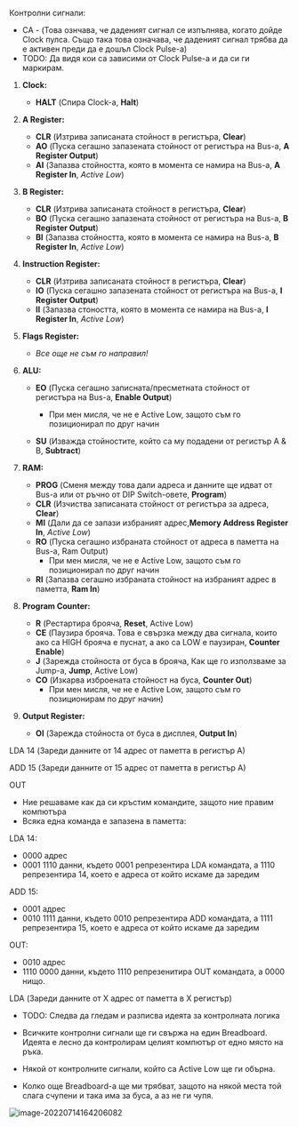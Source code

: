 Контролни сигнали:



- CA - (Това ознчава, че даденият сигнал се изпълнява, когато дойде Clock пулса. Също така това означава, че даденият сигнал трябва да е активен преди да е дошъл Clock Pulse-a)
- TODO: Да видя кои са зависими от Clock Pulse-a и да си ги маркирам.



1. **Clock:**
   - **HALT** (Спира Clock-a, **Halt**)

2. **A Register:**
   - **CLR** (Изтрива записаната стойност в регистъра, **Clear**)
   - **AO** (Пуска сегашно запазената стойност от регистъра на Bus-a, **A Register Output**)
   - **AI** (Запазва стойността, която в момента се намира на Bus-a, **A Register In**, *Active Low*)
3. **B Register:**
   - **CLR** (Изтрива записаната стойност в регистъра, **Clear**)
   - **BO** (Пуска сегашно запазената стойност от регистъра на Bus-a, **B Register Output**)
   - **BI** (Запазва стойността, която в момента се намира на Bus-a, **B Register In**, *Active Low*)
4. **Instruction Register:**
   - **CLR** (Изтрива записаната стойност в регистъра, **Clear**)
   - **IO** (Пуска сегашно запазената стойност от регистъра на Bus-a, **I Register Output**)
   - **II** (Запазва стоността, която в момента се намира на Bus-a, **I Register In**, *Active Low*)

5. **Flags Register:**
   - *Все още не съм го направил!*

6. **ALU:**

   - **EO** (Пуска сегашно записната/пресметната стойност от регистъра на Bus-a, **Enable Output**)
     - При мен мисля, че не е Active Low, защото съм го позиционирал по друг начин

   - **SU** (Изважда стойностите, който са му подадени от регистър A & B, **Subtract**)

7. **RAM:**
   - **PROG** (Сменя между това дали адреса и данните ще идват от Bus-a или от ръчно от DIP Switch-овете, **Program**)
   - **CLR** (Изчиства записаната стойност от регистъра за адреса, **Clear**)
   - **MI** (Дали да се запази избраният адрес,**Memory Address Register In**, *Active Low*)
   - **RO** (Пуска сегашно избраната стойност от адреса в паметта на Bus-a, Ram Output)
     - При мен мисля, че не е Active Low, защото съм го позиционирал по друг начин
   - **RI** (Запазва сегашно избраната стойност на избраният адрес в паметта, **Ram In**)

8. **Program Counter:**
   - **R** (Рестартира брояча, **Reset**, Active Low)
   - **CE** (Паузира брояча. Това е свързка между два сигнала, които ако са HIGH брояча е пуснат, а ако са LOW е паузиран, **Counter Enable**)
   - **J** (Зарежда стойноста от буса в брояча, Как ще го използваме за Jump-a, **Jump**, Active Low)
   - **CO** (Изкарва изброената стойност на буса, **Counter Out**)
     - При мен мисля, че не е Active Low, защото съм го позиционирам по друг начин)

9. **Output Register:**
   - **OI** (Зарежда стойноста от буса в дисплея, **Output In**)





LDA 14 (Зареди данните от 14 адрес от паметта в регистър A)

ADD 15 (Зареди данните от 15 адрес от паметта в регистър A)

OUT



- Ние решаваме как да си кръстим командите, защото ние правим компютъра
- Всяка една команда е запазена в паметта:



LDA 14:

- 0000 адрес
- 0001 1110 данни, където 0001 репрезентира LDA командата, а 1110 репрезентира 14, което е адреса от който искаме да заредим

ADD 15:

- 0001 адрес
- 0010 1111 данни, където 0010 репрезентира ADD командата, а 1111 репрезентира 15, което е адреса от който искаме да заредим

OUT:

- 0010 адрес
- 1110 0000 данни, където 1110 репрезенитира OUT командата, а 0000 нищо.



LDA (Зареди данните от X адрес от паметта в X регистър)



- TODO: Следва да гледам и разписва идеята за контролната логика



- Всичките контролни сигнали ще ги свържа на един Breadboard. Идеята е лесно да контролирам целият компютър от едно място на ръка.

- Някой от контролните сигнали, който са Active Low ще ги обърна.
- Колко още Breadboard-a ще ми трябват, защото на някой места той слага счупени и така има за буса, а аз не ги чупя.

![image-20220714164206082](C:\Users\itsgo\Desktop\GitHub\8-Bit-Computer\Pictures\image-20220714164206082.png)

